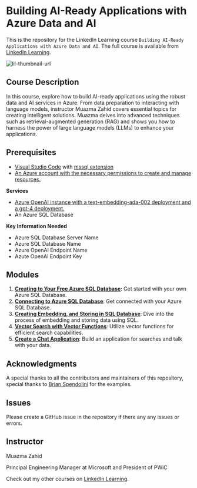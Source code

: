 # Building AI-Ready Applications with Azure Data and AI
This is the repository for the LinkedIn Learning course `Building AI-Ready Applications with Azure Data and AI`. The full course is available from [LinkedIn Learning][lil-course-url].

![lil-thumbnail-url]

## Course Description

In this course, explore how to build AI-ready applications using the robust data and AI services in Azure. From data preparation to interacting with language models, instructor Muazma Zahid covers essential topics for creating intelligent solutions. Muazma delves into advanced techniques such as retrieval-augmented generation (RAG) and shows you how to harness the power of large language models (LLMs) to enhance your applications.

## Prerequisites
- [Visual Studio Code](https://code.visualstudio.com/learntocode?) with [mssql extension](https://learn.microsoft.com/en-us/sql/tools/visual-studio-code/sql-server-develop-use-vscode?view=sql-server-ver16)
- [An Azure account with the necessary permissions to create and manage resources.](https://azure.microsoft.com/en-us/pricing/purchase-options/azure-account/)

**Services**
 - [Azure OpenAI instance with a text-embedding-ada-002 deployment and a gpt-4 deployment.](https://learn.microsoft.com/en-us/azure/ai-services/openai/how-to/create-resource?)
 - An Azure SQL Database

**Key Information Needed**
 - Azure SQL Database Server Name
 - Azure SQL Database Name
 - Azure OpenAI Endpoint Name
 - Azute OpenAI Endpoint Key

## Modules
1. **[Creating to Your Free Azure SQL Database](./docs/1-create-azure-SQL-database.md)**: Get started with your own Azure SQL Database.
2. **[Connecting to Azure SQL Database](./docs/2-connect-azure-sql-db.md)**: Get connected with your Azure SQL Database.
3. **[Creating Embedding, and Storing in SQL Database](./docs/3-create-embeddings-for-relational-data.md)**: Dive into the process of embedding and storing data using SQL.
4. **[Vector Search with Vector Functions](./docs/4-use-sql-vector-functions.md)**: Utilize vector functions for efficient search capabilities.
5. **[Create a Chat Application](./docs/5-create-a-chat-app.md)**: Build an application for searches and talk with your data.


## Acknowledgments
A special thanks to all the contributors and maintainers of this repository, special thanks to [Brian Spendolini](https://www.linkedin.com/in/btspendo/) for the examples.


## Issues
Please create a GitHub issue in the repository if there any any issues or errors.

## Instructor

Muazma Zahid

Principal Engineering Manager at Microsoft and President of PWiC

                            

Check out my other courses on [LinkedIn Learning](https://www.linkedin.com/learning/instructors/muazma-zahid?u=104).

[0]: # (Replace these placeholder URLs with actual course URLs)

[lil-course-url]: https://www.linkedin.com/learning/
[lil-thumbnail-url]: https://media.licdn.com/dms/image/v2/D4D0DAQElkNzjKq514Q/learning-public-crop_675_1200/learning-public-crop_675_1200/0/1732219958762?e=2147483647&v=beta&t=LV7_Ho07qY2gMQzoHwrX5i0U4Ey_6aP07Wj6G0PO4DM
